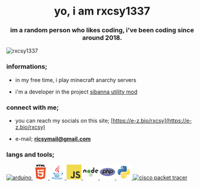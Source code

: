 <h1 align="center">yo, i am rxcsy1337</h1>
<h3 align="center">im a random person who likes coding, i've been coding since around 2018.</h3>

<p align="left"> <img src="https://komarev.com/ghpvc/?username=rxcsy1337&label=Profile%20views&color=0e75b6&style=flat" alt="rxcsy1337" /> </p>

<h3 align="left">informations;</h3>

- in my free time, i play minecraft anarchy servers

- i'm a developer in the project [sibanna utility mod](https://github.com/sibanna-development)
  
<h3 align="left">connect with me;</h3>

- you can reach my socials on this site; [https://e-z.bio/rxcsy](https://e-z.bio/rxcsy)

- e-mail; **ricsymail@gmail.com**

<h3 align="left">langs and tools;</h3>
<p align="left"> <a href="https://www.arduino.cc/" target="_blank" rel="noreferrer"> <img src="https://cdn.worldvectorlogo.com/logos/arduino-1.svg" alt="arduino" width="40" height="40"/> </a> <a href="https://www.w3.org/html/" target="_blank" rel="noreferrer"> <img src="https://raw.githubusercontent.com/devicons/devicon/master/icons/html5/html5-original-wordmark.svg" alt="html5" width="40" height="40"/> </a> <a href="https://www.java.com" target="_blank" rel="noreferrer"> <img src="https://raw.githubusercontent.com/devicons/devicon/master/icons/java/java-original.svg" alt="java" width="40" height="40"/> </a> <a href="https://developer.mozilla.org/en-US/docs/Web/JavaScript" target="_blank" rel="noreferrer"> <img src="https://raw.githubusercontent.com/devicons/devicon/master/icons/javascript/javascript-original.svg" alt="javascript" width="40" height="40"/> </a> <a href="https://nodejs.org" target="_blank" rel="noreferrer"> <img src="https://raw.githubusercontent.com/devicons/devicon/master/icons/nodejs/nodejs-original-wordmark.svg" alt="nodejs" width="40" height="40"/> </a> <a href="https://www.php.net" target="_blank" rel="noreferrer"> <img src="https://raw.githubusercontent.com/devicons/devicon/master/icons/php/php-original.svg" alt="php" width="40" height="40"/> </a> <a href="https://www.python.org" target="_blank" rel="noreferrer"> <img src="https://raw.githubusercontent.com/devicons/devicon/master/icons/python/python-original.svg" alt="python" width="40" height="40"/> </a> <a href="https://www.netacad.com/cisco-packet-tracer" target="_blank" rel="noreferrer"> <img src="https://hurbad.com/wp-content/uploads/2021/12/Cisco-Packet-Tracer.png" alt="cisco packet tracer" width="40" height="40"/> </a> </p>
